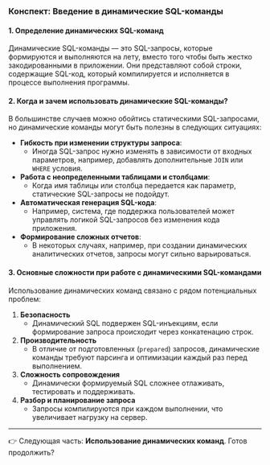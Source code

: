 ### **Конспект: Введение в динамические SQL-команды**

#### **1. Определение динамических SQL-команд**

Динамические SQL-команды — это SQL-запросы, которые формируются и выполняются на лету, вместо того чтобы быть жестко закодированными в приложении. Они представляют собой строки, содержащие SQL-код, который компилируется и исполняется в процессе выполнения программы.

#### **2. Когда и зачем использовать динамические SQL-команды?**

В большинстве случаев можно обойтись статическими SQL-запросами, но динамические команды могут быть полезны в следующих ситуациях:

- **Гибкость при изменении структуры запроса**:
    - Иногда SQL-запрос нужно изменять в зависимости от входных параметров, например, добавлять дополнительные `JOIN` или `WHERE` условия.
- **Работа с неопределенными таблицами и столбцами**:
    - Когда имя таблицы или столбца передается как параметр, статические SQL-запросы не подойдут.
- **Автоматическая генерация SQL-кода**:
    - Например, система, где поддержка пользователей может управлять логикой SQL-запросов без изменения кода приложения.
- **Формирование сложных отчетов**:
    - В некоторых случаях, например, при создании динамических аналитических отчетов, запросы могут сильно варьироваться.

#### **3. Основные сложности при работе с динамическими SQL-командами**

Использование динамических команд связано с рядом потенциальных проблем:

1. **Безопасность**
    - Динамический SQL подвержен SQL-инъекциям, если формирование запроса происходит через конкатенацию строк.
2. **Производительность**
    - В отличие от подготовленных (`prepared`) запросов, динамические команды требуют парсинга и оптимизации каждый раз перед выполнением.
3. **Сложность сопровождения**
    - Динамически формируемый SQL сложнее отлаживать, тестировать и поддерживать.
4. **Разбор и планирование запроса**
    - Запросы компилируются при каждом выполнении, что увеличивает нагрузку на сервер.

---

👉 Следующая часть: **Использование динамических команд**. Готов продолжить?